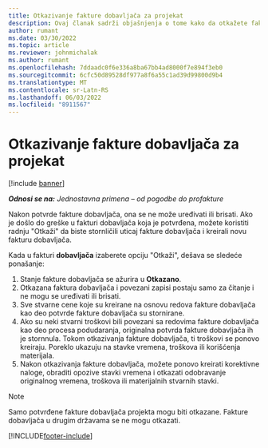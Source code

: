 ```yaml
---
title: Otkazivanje fakture dobavljača za projekat
description: Ovaj članak sadrži objašnjenja o tome kako da otkažete fakturu dobavljača projekta u korporaciji Microsoft Dynamics 365 Project Operations i finansijski uticaj otkazivanja fakture dobavljača projekta.
author: rumant
ms.date: 03/30/2022
ms.topic: article
ms.reviewer: johnmichalak
ms.author: rumant
ms.openlocfilehash: 7ddaadc0f6e336a8ba67bb4ad8000f7e894f3eb0
ms.sourcegitcommit: 6cfc50d89528df977a8f6a55c1ad39d99800d9b4
ms.translationtype: MT
ms.contentlocale: sr-Latn-RS
ms.lasthandoff: 06/03/2022
ms.locfileid: "8911567"
---
```

# <a name="cancel-a-project-vendor-invoice"></a>Otkazivanje fakture dobavljača za projekat

[!include [banner](../../includes/dataverse-preview.md)]

_**Odnosi se na:** Jednostavna primena – od pogodbe do profakture_

Nakon potvrde fakture dobavljača, ona se ne može uređivati ili brisati. Ako je došlo do greške u fakturi dobavljača koja je potvrđena, možete koristiti radnju "Otkaži" da biste stornličili uticaj fakture dobavljača i kreirali novu fakturu dobavljača.

Kada u fakturi **dobavljača** izaberete opciju "Otkaži", dešava se sledeće ponašanje:

1. Stanje fakture dobavljača se ažurira u **Otkazano**.
2. Otkazana faktura dobavljača i povezani zapisi postaju samo za čitanje i ne mogu se uređivati ili brisati.
3. Sve stvarne cene koje su kreirane na osnovu redova fakture dobavljača kao deo potvrde fakture dobavljača su stornirane.
4. Ako su neki stvarni troškovi bili povezani sa redovima fakture dobavljača kao deo procesa podudaranja, originalna potvrda fakture dobavljača ih je stornnula. Tokom otkazivanja fakture dobavljača, ti troškovi se ponovo kreiraju. Poreklo ukazuju na stavke vremena, troškova ili korišćenja materijala.
5. Nakon otkazivanja fakture dobavljača, možete ponovo kreirati korektivne naloge, obraditi opozive stavki vremena i otkazati odobravanje originalnog vremena, troškova ili materijalnih stvarnih stavki.

> [!NOTE]
> Samo potvrđene fakture dobavljača projekta mogu biti otkazane. Fakture dobavljača u drugim državama se ne mogu otkazati.

[!INCLUDE[footer-include](../../includes/footer-banner.md)]
